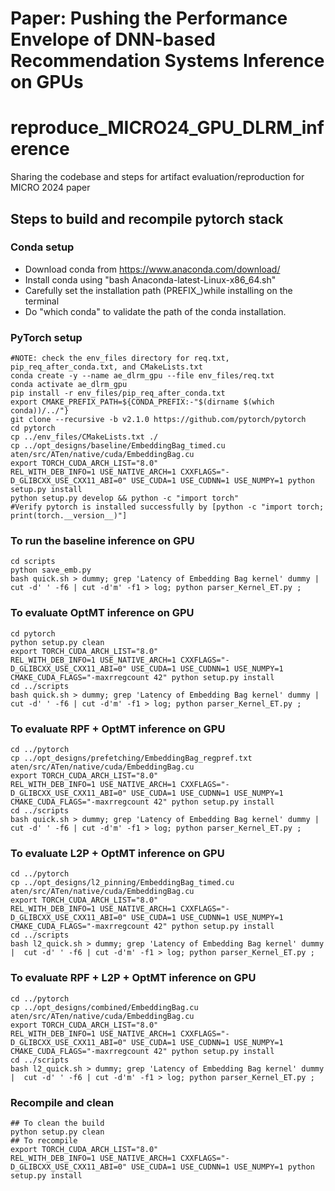 # Paper: Pushing the Performance Envelope of DNN-based Recommendation Systems Inference on GPUs

# reproduce_MICRO24_GPU_DLRM_inference
Sharing the codebase and steps for artifact evaluation/reproduction for MICRO 2024 paper

## Steps to build and recompile pytorch stack

### Conda setup
* Download conda from https://www.anaconda.com/download/
* Install conda using "bash Anaconda-latest-Linux-x86_64.sh"
* Carefully set the installation path (PREFIX_)while installing on the terminal
* Do "which conda" to validate the path of the conda installation.

### PyTorch setup
```
#NOTE: check the env_files directory for req.txt, pip_req_after_conda.txt, and CMakeLists.txt
conda create -y --name ae_dlrm_gpu --file env_files/req.txt
conda activate ae_dlrm_gpu
pip install -r env_files/pip_req_after_conda.txt 
export CMAKE_PREFIX_PATH=${CONDA_PREFIX:-"$(dirname $(which conda))/../"}
git clone --recursive -b v2.1.0 https://github.com/pytorch/pytorch
cd pytorch
cp ../env_files/CMakeLists.txt ./
cp ../opt_designs/baseline/EmbeddingBag_timed.cu aten/src/ATen/native/cuda/EmbeddingBag.cu
export TORCH_CUDA_ARCH_LIST="8.0"
REL_WITH_DEB_INFO=1 USE_NATIVE_ARCH=1 CXXFLAGS="-D_GLIBCXX_USE_CXX11_ABI=0" USE_CUDA=1 USE_CUDNN=1 USE_NUMPY=1 python setup.py install
python setup.py develop && python -c "import torch"
#Verify pytorch is installed successfully by [python -c "import torch; print(torch.__version__)"]
```

### To run the baseline inference on GPU
```
cd scripts
python save_emb.py
bash quick.sh > dummy; grep 'Latency of Embedding Bag kernel' dummy |  cut -d' ' -f6 | cut -d'm' -f1 > log; python parser_Kernel_ET.py ;
```

### To evaluate OptMT inference on GPU
```
cd pytorch
python setup.py clean
export TORCH_CUDA_ARCH_LIST="8.0"
REL_WITH_DEB_INFO=1 USE_NATIVE_ARCH=1 CXXFLAGS="-D_GLIBCXX_USE_CXX11_ABI=0" USE_CUDA=1 USE_CUDNN=1 USE_NUMPY=1 CMAKE_CUDA_FLAGS="-maxrregcount 42" python setup.py install
cd ../scripts
bash quick.sh > dummy; grep 'Latency of Embedding Bag kernel' dummy |  cut -d' ' -f6 | cut -d'm' -f1 > log; python parser_Kernel_ET.py ;
```

### To evaluate RPF + OptMT inference on GPU
```
cd ../pytorch
cp ../opt_designs/prefetching/EmbeddingBag_regpref.txt aten/src/ATen/native/cuda/EmbeddingBag.cu
export TORCH_CUDA_ARCH_LIST="8.0"
REL_WITH_DEB_INFO=1 USE_NATIVE_ARCH=1 CXXFLAGS="-D_GLIBCXX_USE_CXX11_ABI=0" USE_CUDA=1 USE_CUDNN=1 USE_NUMPY=1 CMAKE_CUDA_FLAGS="-maxrregcount 42" python setup.py install
cd ../scripts
bash quick.sh > dummy; grep 'Latency of Embedding Bag kernel' dummy |  cut -d' ' -f6 | cut -d'm' -f1 > log; python parser_Kernel_ET.py ;
```

### To evaluate L2P + OptMT inference on GPU
```
cd ../pytorch
cp ../opt_designs/l2_pinning/EmbeddingBag_timed.cu aten/src/ATen/native/cuda/EmbeddingBag.cu
export TORCH_CUDA_ARCH_LIST="8.0"
REL_WITH_DEB_INFO=1 USE_NATIVE_ARCH=1 CXXFLAGS="-D_GLIBCXX_USE_CXX11_ABI=0" USE_CUDA=1 USE_CUDNN=1 USE_NUMPY=1 CMAKE_CUDA_FLAGS="-maxrregcount 42" python setup.py install
cd ../scripts
bash l2_quick.sh > dummy; grep 'Latency of Embedding Bag kernel' dummy |  cut -d' ' -f6 | cut -d'm' -f1 > log; python parser_Kernel_ET.py ;
```

### To evaluate RPF + L2P + OptMT inference on GPU
```
cd ../pytorch
cp ../opt_designs/combined/EmbeddingBag.cu aten/src/ATen/native/cuda/EmbeddingBag.cu
export TORCH_CUDA_ARCH_LIST="8.0"
REL_WITH_DEB_INFO=1 USE_NATIVE_ARCH=1 CXXFLAGS="-D_GLIBCXX_USE_CXX11_ABI=0" USE_CUDA=1 USE_CUDNN=1 USE_NUMPY=1 CMAKE_CUDA_FLAGS="-maxrregcount 42" python setup.py install
cd ../scripts
bash l2_quick.sh > dummy; grep 'Latency of Embedding Bag kernel' dummy |  cut -d' ' -f6 | cut -d'm' -f1 > log; python parser_Kernel_ET.py ;
```

### Recompile and clean
```
## To clean the build
python setup.py clean
## To recompile
export TORCH_CUDA_ARCH_LIST="8.0"
REL_WITH_DEB_INFO=1 USE_NATIVE_ARCH=1 CXXFLAGS="-D_GLIBCXX_USE_CXX11_ABI=0" USE_CUDA=1 USE_CUDNN=1 USE_NUMPY=1 python setup.py install
```


